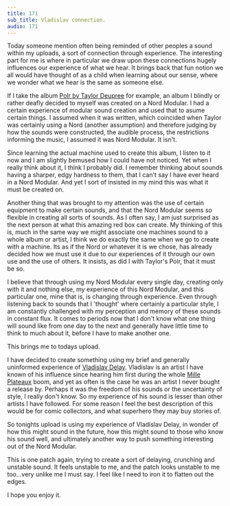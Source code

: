 ```yaml
---
title: 171
sub_title: Vladislav connection.
audio: 171
---
```


Today someone mention often being reminded of other peoples a sound within my uploads, a sort of connection through experience. The interesting part for me is where in particular we draw upon these connections hugely influences our experience of what we hear. It brings back that fun notion we all would have thought of as a child when learning about our sense, where we wonder what we hear is the same as someone else.

If I take the album <a href="http://www.discogs.com/Taylor-Deupree-Polr/release/16931" title="Polr by Taylor Deupree" target="_blank">Polr by Taylor Deupree</a> for example, an album I blindly or rather deafly decided to myself was created on a Nord Modular. I had a certain experience of modular sound creation and used that to asume certain things. I assumed when it was written, which coincided when Taylor was certainly using a Nord (another assumption) and therefore judging by how the sounds were constructed, the audible process, the restrictions informing the music, I assumed it was Nord Modular. It isn't.

Since learning the actual machine used to create this album, I listen to it now and I am slightly bemused how I could have not noticed. Yet when I really think about it, I think I probably did. I remember thinking about sounds having a sharper, edgy hardness to them, that I can't say I have ever heard in a Nord Modular. And yet I sort of insisted in my mind this was what it must be created on.

Another thing that was brought to my attention was the use of certain equipment to make certain sounds, and that the Nord Modular seems so flexible in creating all sorts of sounds. As I often say, I am just surprised as the next person at what this amazing red box can create. My thinking of this is, much in the same way we might associate one machines sound to a whole album or artist, I think we do exactly the same when we go to create with a machine. Its as if the Nord or whatever it is we chose, has already decided how we must use it due to our experiences of it through our own use and the use of others. It insists, as did I with Taylor's Polr, that it must be so.

I believe that through using my Nord Modular every single day, creating only with it and nothing else, my experience of this Nord Modular, and this particular one, mine that is, is changing through experience. Even through listening back to sounds that I 'thought' where certainly a particular style, I am constantly challenged with my perception and memory of these sounds in constant flux. It comes to periods now that I don't know what one thing will sound like from one day to the next and generally have little time to think to much about it, before I have to make another one.

This brings me to todays upload.

I have decided to create something using my brief and generally uninformed experience of <a href="http://www.vladislavdelay.com/" title="Vladislav Delay" target="_blank">Vladislav Delay</a>. Vladislav is an artist I have known of his influence since hearing him first during the whole <a href="http://www.discogs.com/label/Mille%20Plateaux" title="Mille Plateaux" target="_blank">Mille Plateaux</a> boom, and yet as often is the case he was an artist I never bought a release by. Perhaps it was the freedom of his sounds or the uncertainty of style, I really don't know. So my experience of his sound is lesser than other artists I have followed. For some reason I feel the best description of this would be for comic collectors, and what superhero they may buy stories of.

So tonights upload is using my experience of Vladislav Delay, in wonder of how this might sound in the future, how this might sound to those who know his sound well, and ultimately another way to push something interesting out of the Nord Modular.

This is one patch again, trying to create a sort of delaying, crunching and unstable sound. It feels unstable to me, and the patch looks unstable to me too…very unlike me I must say. I feel like I need to iron it to flatten out the edges.

I hope you enjoy it.